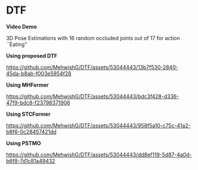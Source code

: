 
# DTF
**Video Demo**


3D Pose Estimations with 16 random occluded joints out of 17 for action ``Eating"

**Using proposed DTF**

https://github.com/MehwishG/DTF/assets/53044443/13b7f530-2840-45da-b8ab-f003e5954f28

**Using MHFormer**

https://github.com/MehwishG/DTF/assets/53044443/bdc3f428-d336-47f9-bdc8-f23798371906

**Using STCFormer**

https://github.com/MehwishG/DTF/assets/53044443/958f5a10-c75c-41a2-b8f6-0c28457421dd

**Using PSTMO**



https://github.com/MehwishG/DTF/assets/53044443/dd8ef119-5d87-4a0d-b6f8-7d1c81a49432


